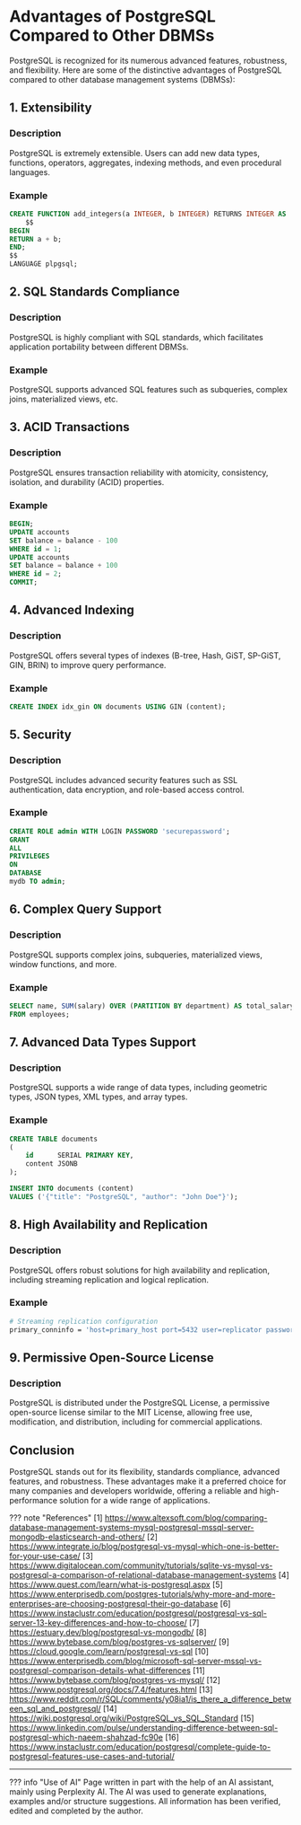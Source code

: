 # Advantages of PostgreSQL Compared to Other DBMSs

PostgreSQL is recognized for its numerous advanced features, robustness, and flexibility. Here are some of the
distinctive advantages of PostgreSQL compared to other database management systems (DBMSs):

## 1. Extensibility

### Description

PostgreSQL is extremely extensible. Users can add new data types, functions, operators, aggregates, indexing methods,
and even procedural languages.

### Example

```sql
CREATE FUNCTION add_integers(a INTEGER, b INTEGER) RETURNS INTEGER AS
    $$
BEGIN
RETURN a + b;
END;
$$
LANGUAGE plpgsql;
```

## 2. SQL Standards Compliance

### Description

PostgreSQL is highly compliant with SQL standards, which facilitates application portability between different DBMSs.

### Example

PostgreSQL supports advanced SQL features such as subqueries, complex joins, materialized views, etc.

## 3. ACID Transactions

### Description

PostgreSQL ensures transaction reliability with atomicity, consistency, isolation, and durability (ACID) properties.

### Example

```sql
BEGIN;
UPDATE accounts
SET balance = balance - 100
WHERE id = 1;
UPDATE accounts
SET balance = balance + 100
WHERE id = 2;
COMMIT;
```

## 4. Advanced Indexing

### Description

PostgreSQL offers several types of indexes (B-tree, Hash, GiST, SP-GiST, GIN, BRIN) to improve query performance.

### Example

```sql
CREATE INDEX idx_gin ON documents USING GIN (content);
```

## 5. Security

### Description

PostgreSQL includes advanced security features such as SSL authentication, data encryption, and role-based access
control.

### Example

```sql
CREATE ROLE admin WITH LOGIN PASSWORD 'securepassword';
GRANT
ALL
PRIVILEGES
ON
DATABASE
mydb TO admin;
```

## 6. Complex Query Support

### Description

PostgreSQL supports complex joins, subqueries, materialized views, window functions, and more.

### Example

```sql
SELECT name, SUM(salary) OVER (PARTITION BY department) AS total_salary
FROM employees;
```

## 7. Advanced Data Types Support

### Description

PostgreSQL supports a wide range of data types, including geometric types, JSON types, XML types, and array types.

### Example

```sql
CREATE TABLE documents
(
    id      SERIAL PRIMARY KEY,
    content JSONB
);

INSERT INTO documents (content)
VALUES ('{"title": "PostgreSQL", "author": "John Doe"}');
```

## 8. High Availability and Replication

### Description

PostgreSQL offers robust solutions for high availability and replication, including streaming replication and logical
replication.

### Example

```bash
# Streaming replication configuration
primary_conninfo = 'host=primary_host port=5432 user=replicator password=securepassword'
```

## 9. Permissive Open-Source License

### Description

PostgreSQL is distributed under the PostgreSQL License, a permissive open-source license similar to the MIT License,
allowing free use, modification, and distribution, including for commercial applications.

## Conclusion

PostgreSQL stands out for its flexibility, standards compliance, advanced features, and robustness. These advantages
make it a preferred choice for many companies and developers worldwide, offering a reliable and high-performance
solution for a wide range of applications.

??? note "References"
    [1] https://www.altexsoft.com/blog/comparing-database-management-systems-mysql-postgresql-mssql-server-mongodb-elasticsearch-and-others/
    [2] https://www.integrate.io/blog/postgresql-vs-mysql-which-one-is-better-for-your-use-case/
    [3] https://www.digitalocean.com/community/tutorials/sqlite-vs-mysql-vs-postgresql-a-comparison-of-relational-database-management-systems
    [4] https://www.quest.com/learn/what-is-postgresql.aspx
    [5] https://www.enterprisedb.com/postgres-tutorials/why-more-and-more-enterprises-are-choosing-postgresql-their-go-database
    [6] https://www.instaclustr.com/education/postgresql/postgresql-vs-sql-server-13-key-differences-and-how-to-choose/
    [7] https://estuary.dev/blog/postgresql-vs-mongodb/
    [8] https://www.bytebase.com/blog/postgres-vs-sqlserver/
    [9] https://cloud.google.com/learn/postgresql-vs-sql
    [10] https://www.enterprisedb.com/blog/microsoft-sql-server-mssql-vs-postgresql-comparison-details-what-differences
    [11] https://www.bytebase.com/blog/postgres-vs-mysql/
    [12] https://www.postgresql.org/docs/7.4/features.html
    [13] https://www.reddit.com/r/SQL/comments/y08ia1/is_there_a_difference_between_sql_and_postgresql/
    [14] https://wiki.postgresql.org/wiki/PostgreSQL_vs_SQL_Standard
    [15] https://www.linkedin.com/pulse/understanding-difference-between-sql-postgresql-which-naeem-shahzad-fc90e
    [16] https://www.instaclustr.com/education/postgresql/complete-guide-to-postgresql-features-use-cases-and-tutorial/




---------------

??? info "Use of AI"
    Page written in part with the help of an AI assistant, mainly using Perplexity AI. The AI was used to generate
    explanations, examples and/or structure suggestions. All information has been verified, edited and completed by the
    author.
